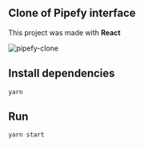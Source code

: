 ## Clone of Pipefy interface

This project was made with **React**

![pipefy-clone](https://user-images.githubusercontent.com/34667046/86543276-63dd4f80-bef3-11ea-9b8f-0db0af8d410c.gif)

## Install dependencies
`yarn`

## Run
`yarn start`
